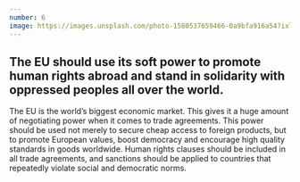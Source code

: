 ```yaml
---
number: 6
image: https://images.unsplash.com/photo-1580537659466-0a9bfa916a54?ixlib=rb-1.2.1&ixid=MnwxMjA3fDB8MHxwaG90by1wYWdlfHx8fGVufDB8fHx8&auto=format&fit=crop&w=987&q=80
---
```


## The EU should use its soft power to __promote human rights abroad__ and stand in solidarity with oppressed peoples all over the world.

The EU is the world’s biggest economic market. This gives it a huge amount of negotiating power when it comes to trade agreements. This power should be used not merely to secure cheap access to foreign products, but to promote European values, boost democracy and encourage high quality standards in goods worldwide. Human rights clauses should be included in all trade agreements, and sanctions should be applied to countries that repeatedly violate social and democratic norms.
